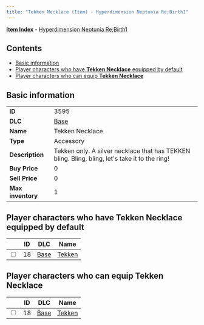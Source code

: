 ```yaml
---
title: "Tekken Necklace (Item) - Hyperdimension Neptunia Re;Birth1"
---
```


[**Item Index**](/neptunia/rb1/item/index.html) - [Hyperdimension Neptunia Re;Birth1](/neptunia/rb1)

## Contents

- [Basic information](#basic-information)
- [Player characters who have **Tekken Necklace** equipped by default](#player-characters-who-have-tekken-necklace-equipped-by-default)
- [Player characters who can equip **Tekken Necklace**](#player-characters-who-can-equip-tekken-necklace)

## Basic information

|   |   |
| -- | -- |
| **ID** | 3595 |
| **DLC** | [Base](/neptunia/rb1/dlc/1-base.html) |
| **Name** | Tekken Necklace |
| **Type** | Accessory |
| **Description** | Tekken only. A silver necklace that has TEKKEN bling. Bling, bling, let's take it to the ring! |
| **Buy Price** | 0 |
| **Sell Price** | 0 |
| **Max inventory** | 1 |


## Player characters who have **Tekken Necklace** equipped by default

|    | ID | DLC | Name |
| -- | -- | --- | ---- |
| <input type="checkbox" id="rb1-player-1-18" class="trackbox" /> | 18 | [Base](/neptunia/rb1/dlc/1-base.html) | [Tekken](/neptunia/rb1/player/1-18-tekken.html) |


## Player characters who can equip **Tekken Necklace**

|    | ID | DLC | Name |
| -- | -- | --- | ---- |
| <input type="checkbox" id="rb1-player-1-18" class="trackbox" /> | 18 | [Base](/neptunia/rb1/dlc/1-base.html) | [Tekken](/neptunia/rb1/player/1-18-tekken.html) |
